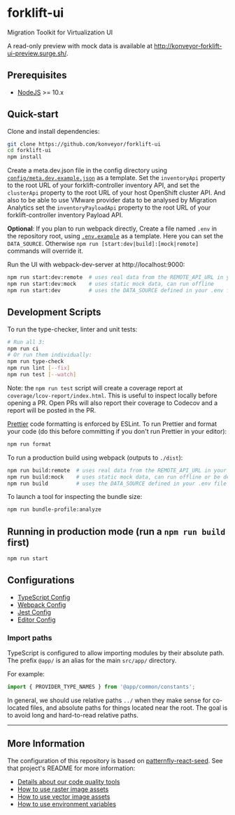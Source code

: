 # forklift-ui

Migration Toolkit for Virtualization UI

A read-only preview with mock data is available at http://konveyor-forklift-ui-preview.surge.sh/.

## Prerequisites

- [NodeJS](https://nodejs.org/en/) >= 10.x

## Quick-start

Clone and install dependencies:

```bash
git clone https://github.com/konveyor/forklift-ui
cd forklift-ui
npm install
```

Create a meta.dev.json file in the config directory using [`config/meta.dev.example.json`](https://github.com/konveyor/forklift-ui/blob/master/config/meta.example.json) as a template. Set the `inventoryApi` property to the root URL of your forklift-controller inventory API, and set the `clusterApi` property to the root URL of your host OpenShift cluster API. And also to be able to use VMware provider data to be analysed by Migration Analytics set the `inventoryPayloadApi` property to the root URL of your forklift-controller inventory Payload API.

**Optional**: If you plan to run webpack directly, Create a file named `.env` in the repository root, using [`.env.example`](https://github.com/konveyor/forklift-ui/blob/master/.env.example) as a template. Here you can set the `DATA_SOURCE`. Otherwise `npm run [start:dev|build]:[mock|remote]` commands will override it.

Run the UI with webpack-dev-server at http://localhost:9000:

```sh
npm run start:dev:remote  # uses real data from the REMOTE_API_URL in your .env file
npm run start:dev:mock    # uses static mock data, can run offline
npm run start:dev         # uses the DATA_SOURCE defined in your .env file
```

## Development Scripts

To run the type-checker, linter and unit tests:

```sh
# Run all 3:
npm run ci
# Or run them individually:
npm run type-check
npm run lint [--fix]
npm run test [--watch]
```

Note: the `npm run test` script will create a coverage report at `coverage/lcov-report/index.html`. This is useful to inspect locally before opening a PR. Open PRs will also report their coverage to Codecov and a report will be posted in the PR.

[Prettier](https://prettier.io/) code formatting is enforced by ESLint. To run Prettier and format your code (do this before committing if you don't run Prettier in your editor):

```sh
npm run format
```

To run a production build using webpack (outputs to `./dist`):

```sh
npm run build:remote  # uses real data from the REMOTE_API_URL in your .env file
npm run build:mock    # uses static mock data, can run offline or be deployed as a preview
npm run build         # uses the DATA_SOURCE defined in your .env file
```

To launch a tool for inspecting the bundle size:

```sh
npm run bundle-profile:analyze
```

## Running in production mode (run a `npm run build` first)

```sh
npm run start
```

## Configurations

- [TypeScript Config](./tsconfig.json)
- [Webpack Config](./webpack.common.js)
- [Jest Config](./jest.config.js)
- [Editor Config](./.editorconfig)

### Import paths

TypeScript is configured to allow importing modules by their absolute path. The prefix `@app/` is an alias for the main `src/app/` directory.

For example:

```ts
import { PROVIDER_TYPE_NAMES } from '@app/common/constants';
```

In general, we should use relative paths `../` when they make sense for co-located files, and absolute paths for things located near the root. The goal is to avoid long and hard-to-read relative paths.

---

## More Information

The configuration of this repository is based on [patternfly-react-seed](https://github.com/patternfly/patternfly-react-seed/). See that project's README for more information:

- [Details about our code quality tools](https://github.com/patternfly/patternfly-react-seed#code-quality-tools)
- [How to use raster image assets](https://github.com/patternfly/patternfly-react-seed#raster-image-support)
- [How to use vector image assets](https://github.com/patternfly/patternfly-react-seed#vector-image-support)
- [How to use environment variables](https://github.com/patternfly/patternfly-react-seed#multi-environment-configuration)

